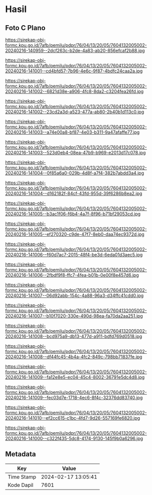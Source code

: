 # Hasil

## Foto C Plano

https://sirekap-obj-formc.kpu.go.id/7afb/pemilu/pdpr/76/04/13/20/05/7604132005002-20240216-140959--2dcf263c-b2de-4a83-ab20-856efcaf2b88.jpg

https://sirekap-obj-formc.kpu.go.id/7afb/pemilu/pdpr/76/04/13/20/05/7604132005002-20240216-141001--cd4bfd57-7b96-4e6c-9f87-4bdfc24caa2a.jpg

https://sirekap-obj-formc.kpu.go.id/7afb/pemilu/pdpr/76/04/13/20/05/7604132005002-20240216-141002--6821d38e-a906-4fc8-8da2-c3204fea26fd.jpg

https://sirekap-obj-formc.kpu.go.id/7afb/pemilu/pdpr/76/04/13/20/05/7604132005002-20240216-141002--23cd2a3d-a523-477a-ab80-2b40b1d113c0.jpg

https://sirekap-obj-formc.kpu.go.id/7afb/pemilu/pdpr/76/04/13/20/05/7604132005002-20240216-141003--a74e00a8-bf87-4e03-b311-9a47afaffe77.jpg

https://sirekap-obj-formc.kpu.go.id/7afb/pemilu/pdpr/76/04/13/20/05/7604132005002-20240216-141003--523d0eb4-08ea-47b9-b969-e2013d17c078.jpg

https://sirekap-obj-formc.kpu.go.id/7afb/pemilu/pdpr/76/04/13/20/05/7604132005002-20240216-141004--0f85a6a0-029b-4d8f-a7f4-382b7abdd3a4.jpg

https://sirekap-obj-formc.kpu.go.id/7afb/pemilu/pdpr/76/04/13/20/05/7604132005002-20240216-141004--d162182f-84cf-43fd-955d-39f6286b8ea2.jpg

https://sirekap-obj-formc.kpu.go.id/7afb/pemilu/pdpr/76/04/13/20/05/7604132005002-20240216-141005--b3ac1f06-f6b4-4a7f-8f96-b71bf29053cd.jpg

https://sirekap-obj-formc.kpu.go.id/7afb/pemilu/pdpr/76/04/13/20/05/7604132005002-20240216-141005--ef270320-c9de-47f7-8eb0-daa74ec9372d.jpg

https://sirekap-obj-formc.kpu.go.id/7afb/pemilu/pdpr/76/04/13/20/05/7604132005002-20240216-141006--f60d7ac7-2015-48f4-be3d-6eda01d3aec5.jpg

https://sirekap-obj-formc.kpu.go.id/7afb/pemilu/pdpr/76/04/13/20/05/7604132005002-20240216-141006--2fbdf9f8-ffc7-4fea-b01b-0e00f8e457d6.jpg

https://sirekap-obj-formc.kpu.go.id/7afb/pemilu/pdpr/76/04/13/20/05/7604132005002-20240216-141007--06d92abb-154c-4a88-96a3-d34ffc41cdd0.jpg

https://sirekap-obj-formc.kpu.go.id/7afb/pemilu/pdpr/76/04/13/20/05/7604132005002-20240216-141007--b10f7020-330e-490d-98ea-fa70da2aa251.jpg

https://sirekap-obj-formc.kpu.go.id/7afb/pemilu/pdpr/76/04/13/20/05/7604132005002-20240216-141008--bcd975a9-db13-477d-a911-bdfd769d0518.jpg

https://sirekap-obj-formc.kpu.go.id/7afb/pemilu/pdpr/76/04/13/20/05/7604132005002-20240216-141008--df44fc45-4b4a-4fc2-849c-798bb71837fe.jpg

https://sirekap-obj-formc.kpu.go.id/7afb/pemilu/pdpr/76/04/13/20/05/7604132005002-20240216-141009--fa12e8e5-ec04-45c4-8002-36791e5dc4d8.jpg

https://sirekap-obj-formc.kpu.go.id/7afb/pemilu/pdpr/76/04/13/20/05/7604132005002-20240216-141009--fec03d7e-1718-4ec6-8f4c-32376dd83740.jpg

https://sirekap-obj-formc.kpu.go.id/7afb/pemilu/pdpr/76/04/13/20/05/7604132005002-20240216-141010--ef2cc615-c1bc-4fd7-9d26-557169fe6820.jpg

https://sirekap-obj-formc.kpu.go.id/7afb/pemilu/pdpr/76/04/13/20/05/7604132005002-20240216-141000--c322f435-5dc8-4174-9130-145f9b0a6296.jpg


## Metadata

| Key        | Value               |
| ---------- | ------------------- |
| Time Stamp | 2024-02-17 13:05:41 |
| Kode Dapil | 7601                |




